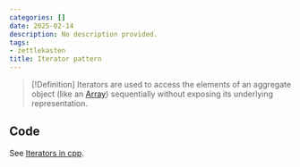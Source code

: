 ```yaml
---
categories: []
date: 2025-02-14
description: No description provided.
tags:
- zettlekasten
title: Iterator pattern
---
```


> [!Definition]
> Iterators are used to access the elements of an aggregate object (like an [Array](Array)) sequentially without exposing its underlying representation.

## Code

See [Iterators in cpp](Iterators%20in%20cpp.md).